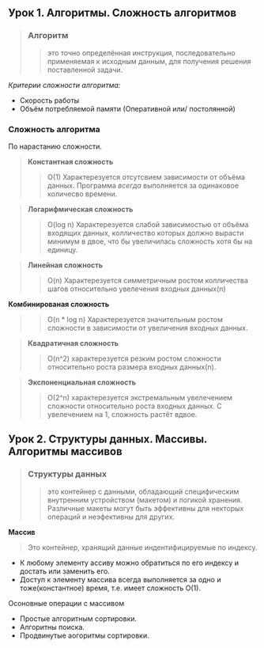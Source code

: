 ## Урок 1. Алгоритмы. Сложность алгоритмов
> ### Алгоритм
>> это точно определённая инструкция, последовательно применяемая к исходным данным, для получения решения поставленной задачи.

*Критерии сложности алгоритма:*

* Скорость работы
* Объём потребляемой памяти (Оперативной или/ постолянной)

### Сложность алгоритма

По нарастанию сложности.

> __Константная сложность__
>> O(1) Характерезуется отсутсвием зависимости от объёма данных. Программа *всегда* выполняется за одинаковое количесво времени. 

> __Логарифмическая сложность__
>> O(log n) Характерезуется слабой зависимостью от объёма входящих данных, колличество которых должно вырасти минимум в двое, что бы увеличилась сложность хотя бы на единицу.

> __Линейная сложность__
>> O(n) Характерезуется симметричным ростом колличества шагов относительно увелечения входных данных(n)

 __Комбинированая сложность__
>> O(n * log n) Характерезуется значительным ростом сложности в зависимости от увеличения входных данных.

> __Квадратичная сложность__
>> O(n^2) характерезуется резким ростом сложности относительно роста размера входных данных(n).

> __Экспоненциальная сложность__
>> O(2^n) характерезуется экстремальным увелечением сложности относительно роста входных данных.  С увелечением на 1, сложность растёт вдвое.

## Урок 2. Структуры данных. Массивы. Алгоритмы массивов

> ### Структуры данных 
>> это контейнер с данными, обладающий специфическим внутренним устройством (макетом) и логикой хранения. Различные макеты могут быть эффективны для некторых операций и неэфективны для других.

__Массив__
> Это контейнер, хранящий данные индентифицируемые по индексу.
* К любому элементу ассиву можно обратиться по его индексу и достать или заменить его.
* Доступ к элементу массива всегда выполняется за одно и тоже(константное) время, т.е. имеет сложность О(1). 

Осоновные операции с массивом
* Простые алгоритным сортировки.
* Алгоритны поиска.
* Продвинутые аогоритмы сортировки.
